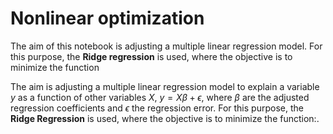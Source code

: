 # Nonlinear optimization

The aim of this notebook is adjusting a multiple linear regression model. For this purpose, the **Ridge regression** is used, where the objective is to minimize the function

The aim is adjusting a multiple linear regression model to explain a variable $y$ as a function of other variables $X$, $y = X \beta + \epsilon$, where $\beta$ are the adjusted regression coefficients and $\epsilon$ the regression error. For this purpose, the **Ridge Regression** is used, where the objective is to minimize the function:.

